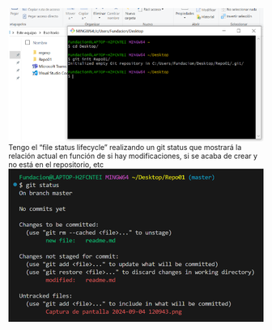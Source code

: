 ![Este contenido se mostrará cuando la imagen no se pueda cargar, como texto alternativo](./Captura%20de%20pantalla%202024-09-04%20120943.png)
Tengo el “file status lifecycle” realizando un git status que mostrará la relación actual en función de si hay modificaciones, si se acaba de crear y no está en el repositorio, etc
![alt text](image.png)